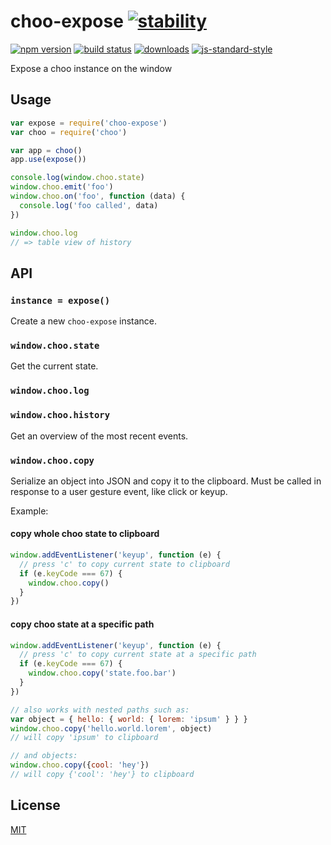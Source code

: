 # choo-expose [![stability][0]][1]
[![npm version][2]][3] [![build status][4]][5]
[![downloads][8]][9] [![js-standard-style][10]][11]

Expose a choo instance on the window

## Usage
```js
var expose = require('choo-expose')
var choo = require('choo')

var app = choo()
app.use(expose())

console.log(window.choo.state)
window.choo.emit('foo')
window.choo.on('foo', function (data) {
  console.log('foo called', data)
})

window.choo.log
// => table view of history
```

## API
### `instance = expose()`
Create a new `choo-expose` instance.

### `window.choo.state`
Get the current state.

### `window.choo.log`
### `window.choo.history`
Get an overview of the most recent events.

### `window.choo.copy`
Serialize an object into JSON and copy it to the clipboard.
Must be called in response to a user gesture event, like click or keyup.

Example:

#### copy whole choo state to clipboard

```js
window.addEventListener('keyup', function (e) {
  // press 'c' to copy current state to clipboard
  if (e.keyCode === 67) {
    window.choo.copy()
  }
})
```

#### copy choo state at a specific path

```js
window.addEventListener('keyup', function (e) {
  // press 'c' to copy current state at a specific path
  if (e.keyCode === 67) {
    window.choo.copy('state.foo.bar')
  }
})
```

```js
// also works with nested paths such as:
var object = { hello: { world: { lorem: 'ipsum' } } }
window.choo.copy('hello.world.lorem', object)
// will copy 'ipsum' to clipboard

// and objects:
window.choo.copy({cool: 'hey'})
// will copy {'cool': 'hey'} to clipboard
```

## License
[MIT](https://tldrlegal.com/license/mit-license)

[0]: https://img.shields.io/badge/stability-experimental-orange.svg?style=flat-square
[1]: https://nodejs.org/api/documentation.html#documentation_stability_index
[2]: https://img.shields.io/npm/v/choo-expose.svg?style=flat-square
[3]: https://npmjs.org/package/choo-expose
[4]: https://img.shields.io/travis/yoshuawuyts/choo-expose/master.svg?style=flat-square
[5]: https://travis-ci.org/yoshuawuyts/choo-expose
[6]: https://img.shields.io/codecov/c/github/yoshuawuyts/choo-expose/master.svg?style=flat-square
[7]: https://codecov.io/github/yoshuawuyts/choo-expose
[8]: http://img.shields.io/npm/dm/choo-expose.svg?style=flat-square
[9]: https://npmjs.org/package/choo-expose
[10]: https://img.shields.io/badge/code%20style-standard-brightgreen.svg?style=flat-square
[11]: https://github.com/feross/standard

